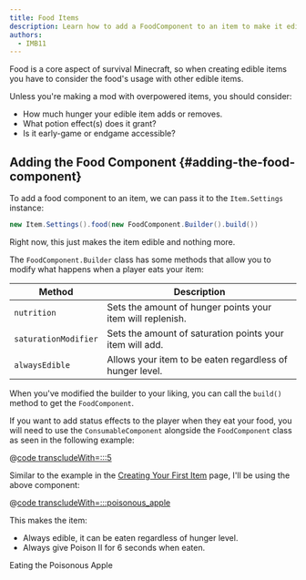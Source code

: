 ```yaml
---
title: Food Items
description: Learn how to add a FoodComponent to an item to make it edible, and configure it.
authors:
  - IMB11
---
```


Food is a core aspect of survival Minecraft, so when creating edible items you have to consider the food's usage with other edible items.

Unless you're making a mod with overpowered items, you should consider:

- How much hunger your edible item adds or removes.
- What potion effect(s) does it grant?
- Is it early-game or endgame accessible?

## Adding the Food Component {#adding-the-food-component}

To add a food component to an item, we can pass it to the `Item.Settings` instance:

```java
new Item.Settings().food(new FoodComponent.Builder().build())
```

Right now, this just makes the item edible and nothing more.

The `FoodComponent.Builder` class has some methods that allow you to modify what happens when a player eats your item:

| Method               | Description                                                |
|----------------------|------------------------------------------------------------|
| `nutrition`          | Sets the amount of hunger points your item will replenish. |
| `saturationModifier` | Sets the amount of saturation points your item will add.   |
| `alwaysEdible`       | Allows your item to be eaten regardless of hunger level.   |

When you've modified the builder to your liking, you can call the `build()` method to get the `FoodComponent`.

If you want to add status effects to the player when they eat your food, you will need to use the `ConsumableComponent` alongside the `FoodComponent` class as seen in the following example:

@[code transcludeWith=:::5](@/reference/1.21.4/src/main/java/com/example/docs/item/ModItems.java)

Similar to the example in the [Creating Your First Item](./first-item) page, I'll be using the above component:

@[code transcludeWith=:::poisonous_apple](@/reference/1.21.4/src/main/java/com/example/docs/item/ModItems.java)

This makes the item:

- Always edible, it can be eaten regardless of hunger level.
- Always give Poison II for 6 seconds when eaten.

<VideoPlayer src="/assets/develop/items/food_0.webm">Eating the Poisonous Apple</VideoPlayer>
